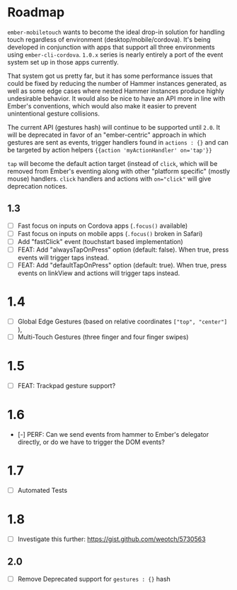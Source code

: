 # Roadmap

`ember-mobiletouch` wants to become the ideal drop-in solution for handling touch regardless
of environment (desktop/mobile/cordova).  It's being developed in conjunction with apps that
support all three environments using `ember-cli-cordova`.  `1.0.x` series is nearly entirely
a port of the event system set up in those apps currently.

That system got us pretty far, but it has some performance issues that could be fixed by reducing
the number of Hammer instances generated, as well as some edge cases where nested Hammer instances
produce highly undesirable behavior.  It would also be nice to have an API more in line with 
Ember's conventions, which would also make it easier to prevent unintentional gesture collisions.

The current API (gestures hash) will continue to be supported until `2.0`.  It will be deprecated
in favor of an "ember-centric" approach in which gestures are sent as events, trigger handlers
found in `actions : {}` and can be targeted by action helpers `{{action 'myActionHandler' on='tap'}}`

`tap` will become the default action target (instead of `click`, which will be removed from Ember's
eventing along with other "platform specific" (mostly mouse) handlers.  `click` handlers and actions
with `on="click"` will give deprecation notices.


## 1.3
- [ ] Fast focus on inputs on Cordova apps (`.focus()` available)
- [ ] Fast focus on inputs on mobile apps (`.focus()` broken in Safari)
- [ ] Add "fastClick" event (touchstart based implementation)
- [ ] FEAT: Add "alwaysTapOnPress" option (default: false).  When true, press events will trigger taps instead.
- [ ] FEAT: Add "defaultTapOnPress" option (default: true).  When true, press events on linkView and actions will trigger taps instead.

# 1.4
- [ ] Global Edge Gestures (based on relative coordinates `["top", "center"]` ),
- [ ] Multi-Touch Gestures (three finger and four finger swipes)

# 1.5
- [ ] FEAT: Trackpad gesture support?

# 1.6
- [-] PERF: Can we send events from hammer to Ember's delegator directly, or do we have to trigger the DOM events?

# 1.7
- [ ] Automated Tests

# 1.8
- [ ] Investigate this further: https://gist.github.com/weotch/5730563

## 2.0
- [ ] Remove Deprecated support for `gestures : {}` hash
